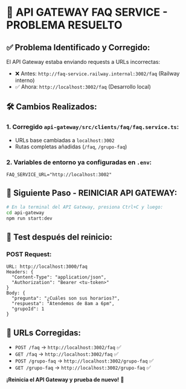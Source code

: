 # 🔧 API GATEWAY FAQ SERVICE - PROBLEMA RESUELTO

## ✅ **Problema Identificado y Corregido:**
El API Gateway estaba enviando requests a URLs incorrectas:
- ❌ Antes: `http://faq-service.railway.internal:3002/faq` (Railway interno)
- ✅ Ahora: `http://localhost:3002/faq` (Desarrollo local)

## 🛠️ **Cambios Realizados:**

### 1. Corregido `api-gateway/src/clients/faq/faq.service.ts`:
- URLs base cambiadas a `localhost:3002`
- Rutas completas añadidas (`/faq`, `/grupo-faq`)

### 2. Variables de entorno ya configuradas en `.env`:
```properties
FAQ_SERVICE_URL="http://localhost:3002"
```

## 🚀 **Siguiente Paso - REINICIAR API GATEWAY:**

```bash
# En la terminal del API Gateway, presiona Ctrl+C y luego:
cd api-gateway
npm run start:dev
```

## 📝 **Test después del reinicio:**

### POST Request:
```
URL: http://localhost:3000/faq
Headers: {
  "Content-Type": "application/json",
  "Authorization": "Bearer <tu-token>"
}
Body: {
  "pregunta": "¿Cuáles son sus horarios?",
  "respuesta": "Atendemos de 8am a 6pm",
  "grupoId": 1
}
```

## 🎯 **URLs Corregidas:**
- `POST /faq` → `http://localhost:3002/faq` ✅
- `GET /faq` → `http://localhost:3002/faq` ✅
- `POST /grupo-faq` → `http://localhost:3002/grupo-faq` ✅
- `GET /grupo-faq` → `http://localhost:3002/grupo-faq` ✅

**¡Reinicia el API Gateway y prueba de nuevo!** 🎉
